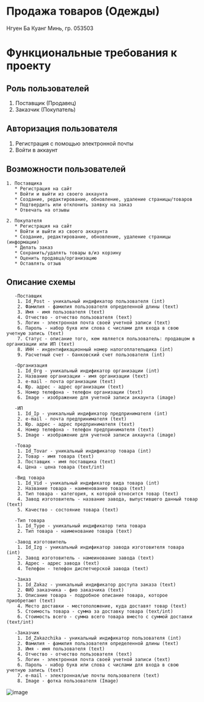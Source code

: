 # Продажа товаров (Одежды)
Нгуен Ба Куанг Минь, гр. 053503

# Функциональные требования к проекту

## Роль пользователей 
   1. Поставщик (Продавец)
   2. Заказчик (Покупатель)
   
## Авторизация пользователя
   1. Регистрация с помощью электронной почты
   2. Войти в аккаунт
 
## Возможности пользователей 
    1. Поставщика
       * Регистрация на сайт
       * Войти и выйти из своего аккаунта
       * Создание, редактирование, обновление, удаление страницы/товаров
       * Подтвердить или отклонить заявку на заказ
       * Отвечать на отзывы
       
    2. Покупателя   
       * Регистрация на сайт
       * Войти и выйти из своего аккаунта
       * Создание, редактирование, обновление, удаление страницы (информации)
       * Делать заказ
       * Сохранить/удалять товары в/из корзину
       * Оценить продавца/организацию
       * Оставлять отзыв
    
 ## Описание схемы
      
       -Поставщик
        1. Id_Post - уникальный индификатор пользователя (int)
        2. Фамилия - фамилия пользователя определенной длины (text)
        3. Имя - имя пользователя (text)
        4. Отчество - отчество пользователя (text)
        5. Логин - электронная почта своей учетной записи (text)
        6. Пароль - набор букв или слова с числами для входа в свою учетную запись (teхt)
        7. Статус - описание того, кем является пользователь: продавцом в организации или ИП (text)
        8. ИНН - индентификационный номер налогоплательщика (int)
        9. Расчетный счет - банковский счет пользователя (int)
        
       -Организация
        1. Id_Org - уникальный индификатор организации (int)
        2. Название организации - имя организации (text)
        3. e-mail - почта организации (text)
        4. Юр. адрес - адрес организации (text)
        5. Номер телефона - телефон организации (text)
        6. Image - изображение для учетной записи аккаунта (image)
        
       -ИП
        1. Id_Ip - уникальный индификатор предпринимателя (int)
        2. e-mail - почта предпринимателя (text)
        3. Юр. адрес - адрес предпринимателя (text)
        4. Номер телефона - телефон предпринимателя (text)
        5. Image - изображение для учетной записи аккаунта (image)
        
       -Товар
        1. Id_Tovar - уникальный индификатор товара (int)
        2. Товар - имя товара (text)
        3. Поставщик - имя поставщика (text)
        4. Цена - цена товара (text/int)
        
       -Вид товара 
        1. Id_Vid - уникальный индификатор вида товара (int)
        2. Название товара - наименование товара (text)
        3. Тип товара - категория, к которой относится товар (text)
        4. Завод изготовитель - название завода, выпустившего данный товар (text)
        5. Качество - состояние товара (text)
        
       -Тип товара
        1. Id_Type - уникальный индификатор типа товара
        2. Тип товара - наименование товара (text)
        
       -Завод изготовитель
        1. Id_Izg - уникальный индификатор завода изготовителя товара (int)
        2. Завод изготовитель - намеинование завода (text)
        3. Адрес - адрес завода (text)
        4. Телефон - телефон диспетчерской завода (text)
        
       -Заказ 
        1. Id_Zakaz - уникальный индификатор доступа заказа (text)
        2. ФИО заказчика - фио заказчика (text)
        3. Описание товара - подробное описание товара, которое приобретают (text)
        4. Место доставки - местоположение, куда доставят товар (text)
        5. Стоимость товара - сумма за доставку товара (text/int)
        6. Стоимость всего - сумма всего товара вместо с суммой доставки (text/int)
        
       -Заказчик
        1. Id_Zakazchika - уникальный индификатор пользователя (int)
        2. Фамилия - фамилия пользователя определенной длины (text)
        3. Имя - имя пользователя (text)
        4. Отчество - отчество пользователя (text)
        5. Логин - электронная почта своей учетной записи (text)
        6. Пароль - набор букв или слова с числами для входа в свою учетную запись (teхt)
        7. e-mail - электронная/ые почты пользователя (text)
        8. Image - фотка пользователя (Image)
        
        
![image](https://user-images.githubusercontent.com/79207246/192518776-ef49c698-0c64-4a68-ab90-a0e6893bafea.png)


